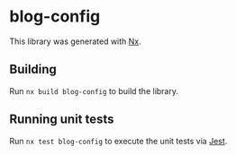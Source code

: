 # blog-config

This library was generated with [Nx](https://nx.dev).

## Building

Run `nx build blog-config` to build the library.

## Running unit tests

Run `nx test blog-config` to execute the unit tests via [Jest](https://jestjs.io).
